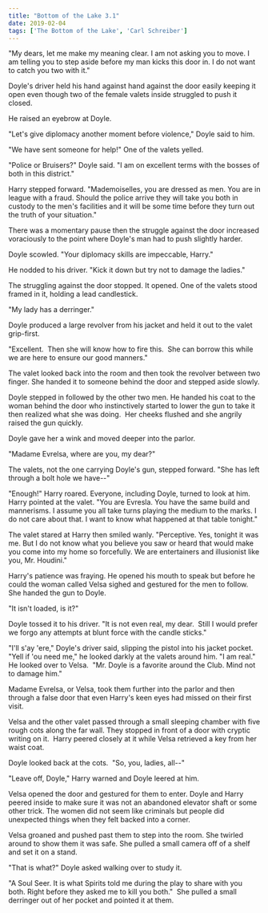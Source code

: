 ```yaml
---
title: "Bottom of the Lake 3.1"
date: 2019-02-04
tags: ['The Bottom of the Lake', 'Carl Schreiber']
---
```


"My dears, let me make my meaning clear. I am not asking you to move. I am telling you to step aside before my man kicks this door in. I do not want to catch you two with it."

Doyle's driver held his hand against hand against the door easily keeping it open even though two of the female valets inside struggled to push it closed.

He raised an eyebrow at Doyle.

"Let's give diplomacy another moment before violence," Doyle said to him.

"We have sent someone for help!" One of the valets yelled.

"Police or Bruisers?" Doyle said. "I am on excellent terms with the bosses of both in this district."

Harry stepped forward. "Mademoiselles, you are dressed as men. You are in league with a fraud. Should the police arrive they will take you both in custody to the men's facilities and it will be some time before they turn out the truth of your situation."

There was a momentary pause then the struggle against the door increased voraciously to the point where Doyle's man had to push slightly harder.

Doyle scowled. "Your diplomacy skills are impeccable, Harry."

He nodded to his driver. "Kick it down but try not to damage the ladies."

The struggling against the door stopped. It opened. One of the valets stood framed in it, holding a lead candlestick.

"My lady has a derringer."

Doyle produced a large revolver from his jacket and held it out to the valet grip-first.

"Excellent.  Then she will know how to fire this.  She can borrow this while we are here to ensure our good manners."

The valet looked back into the room and then took the revolver between two finger. She handed it to someone behind the door and stepped aside slowly.

Doyle stepped in followed by the other two men. He handed his coat to the woman behind the door who instinctively started to lower the gun to take it then realized what she was doing.  Her cheeks flushed and she angrily raised the gun quickly.

Doyle gave her a wink and moved deeper into the parlor.

"Madame Evrelsa, where are you, my dear?"

The valets, not the one carrying Doyle's gun, stepped forward. "She has left through a bolt hole we have--"

"Enough!" Harry roared. Everyone, including Doyle, turned to look at him. Harry pointed at the valet. "You are Evresla. You have the same build and mannerisms. I assume you all take turns playing the medium to the marks. I do not care about that. I want to know what happened at that table tonight."

The valet stared at Harry then smiled wanly. "Perceptive. Yes, tonight it was me. But I do not know what you believe you saw or heard that would make you come into my home so forcefully. We are entertainers and illusionist like you, Mr. Houdini."

Harry's patience was fraying. He opened his mouth to speak but before he could the woman called Velsa sighed and gestured for the men to follow.  She handed the gun to Doyle.

"It isn't loaded, is it?"

Doyle tossed it to his driver. "It is not even real, my dear.  Still I would prefer we forgo any attempts at blunt force with the candle sticks."

"I'll s'ay 'ere," Doyle's driver said, slipping the pistol into his jacket pocket. "Yell if 'ou need me," he looked darkly at the valets around him. "I am real."  He looked over to Velsa.  "Mr. Doyle is a favorite around the Club. Mind not to damage him."

Madame Evrelsa, or Velsa, took them further into the parlor and then through a false door that even Harry's keen eyes had missed on their first visit.

Velsa and the other valet passed through a small sleeping chamber with five rough cots along the far wall. They stopped in front of a door with cryptic writing on it.  Harry peered closely at it while Velsa retrieved a key from her waist coat.

Doyle looked back at the cots.  "So, you, ladies, all--"

"Leave off, Doyle," Harry warned and Doyle leered at him.

Velsa opened the door and gestured for them to enter. Doyle and Harry peered inside to make sure it was not an abandoned elevator shaft or some other trick. The women did not seem like criminals but people did unexpected things when they felt backed into a corner.

Velsa groaned and pushed past them to step into the room. She twirled around to show them it was safe. She pulled a small camera off of a shelf and set it on a stand.

"That is what?" Doyle asked walking over to study it.

"A Soul Seer. It is what Spirits told me during the play to share with you both. Right before they asked me to kill you both."  She pulled a small derringer out of her pocket and pointed it at them.
